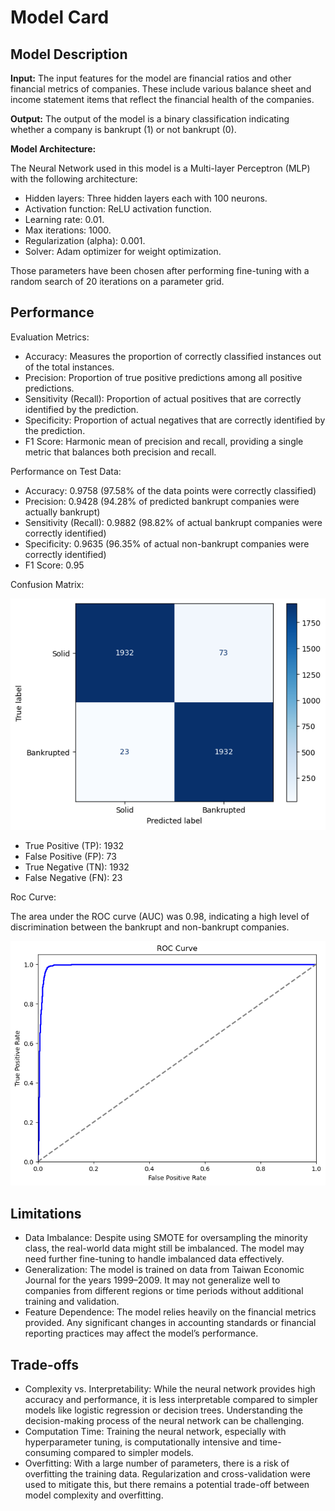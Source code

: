 # Model Card

## Model Description

**Input:** The input features for the model are financial ratios and other financial metrics of companies. These include various balance sheet and income statement items that reflect the financial health of the companies.

**Output:** The output of the model is a binary classification indicating whether a company is bankrupt (1) or not bankrupt (0).

**Model Architecture:**

The Neural Network used in this model is a Multi-layer Perceptron (MLP) with the following architecture:
- Hidden layers: Three hidden layers each with 100 neurons.
- Activation function: ReLU activation function.
- Learning rate: 0.01.
- Max iterations: 1000.
- Regularization (alpha): 0.001.
- Solver: Adam optimizer for weight optimization.

Those parameters have been chosen after performing fine-tuning with a random search of 20 iterations on a parameter grid.

## Performance

Evaluation Metrics:

- Accuracy: Measures the proportion of correctly classified instances out of the total instances.
- Precision: Proportion of true positive predictions among all positive predictions.
- Sensitivity (Recall): Proportion of actual positives that are correctly identified by the prediction.
- Specificity: Proportion of actual negatives that are correctly identified by the prediction.
- F1 Score: Harmonic mean of precision and recall, providing a single metric that balances both precision and recall.

Performance on Test Data:

- Accuracy: 0.9758 (97.58% of the data points were correctly classified)
- Precision: 0.9428 (94.28% of predicted bankrupt companies were actually bankrupt)
- Sensitivity (Recall): 0.9882 (98.82% of actual bankrupt companies were correctly identified)
- Specificity: 0.9635 (96.35% of actual non-bankrupt companies were correctly identified)
- F1 Score: 0.95

Confusion Matrix:

![Confusion Matrix](./confusion_matrix.png "Confusion Matrix")

- True Positive (TP): 1932
- False Positive (FP): 73
- True Negative (TN): 1932
- False Negative (FN): 23

Roc Curve: 

The area under the ROC curve (AUC) was 0.98, indicating a high level of discrimination between the bankrupt and non-bankrupt companies.

![ROC Curve](./roc_curve.png)

## Limitations

- Data Imbalance: Despite using SMOTE for oversampling the minority class, the real-world data might still be imbalanced. The model may need further fine-tuning to handle imbalanced data effectively.
- Generalization: The model is trained on data from Taiwan Economic Journal for the years 1999–2009. It may not generalize well to companies from different regions or time periods without additional training and validation.
- Feature Dependence: The model relies heavily on the financial metrics provided. Any significant changes in accounting standards or financial reporting practices may affect the model’s performance.

## Trade-offs


- Complexity vs. Interpretability: While the neural network provides high accuracy and performance, it is less interpretable compared to simpler models like logistic regression or decision trees. Understanding the decision-making process of the neural network can be challenging.
- Computation Time: Training the neural network, especially with hyperparameter tuning, is computationally intensive and time-consuming compared to simpler models.
- Overfitting: With a large number of parameters, there is a risk of overfitting the training data. Regularization and cross-validation were used to mitigate this, but there remains a potential trade-off between model complexity and overfitting.